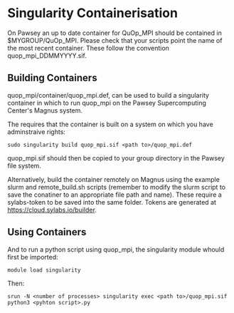 # Singularity Containerisation

On Pawsey an up to date container for QuOp_MPI should be contained in $MYGROUP/QuOp_MPI. Please check that your scripts point the name of the most recent container. These follow the convention quop_mpi_DDMMYYYY.sif.

## Building Containers

quop_mpi/container/quop_mpi.def, can be used to build a singularity container in which to run quop_mpi on the Pawsey Supercomputing Center's Magnus system.

The requires that the container is built on a system on which you have adminstraive rights:

    sudo singularity build quop_mpi.sif <path to>/quop_mpi.def

quop_mpi.sif should then be copied to your group directory in the Pawsey file system.

Alternatively, build the container remotely on Magnus using the example slurm and remote_build.sh scripts (remember to modify the slurm script to save the conatiner to an appropriate file path and name). These require a sylabs-token to be saved into the same folder. Tokens are generated at https://cloud.sylabs.io/builder.

## Using Containers

And to run a python script using quop_mpi, the singularity module whould first be imported:

    module load singularity

Then:

	srun -N <number of processes> singularity exec <path to>/quop_mpi.sif python3 <pyhton script>.py

